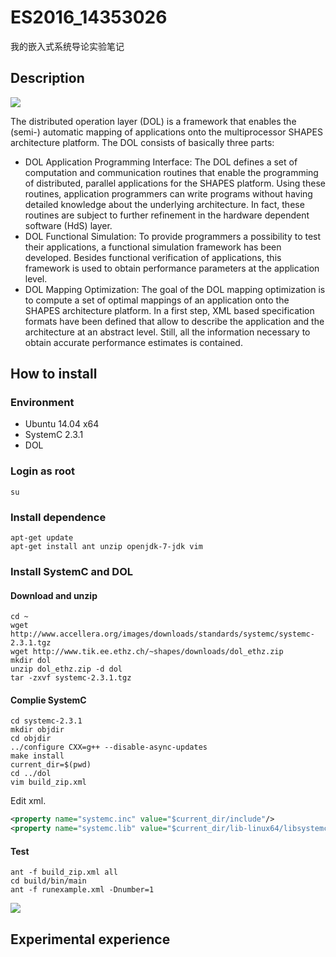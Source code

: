 # ES2016_14353026

我的嵌入式系统导论实验笔记

## Description

![](https://static.32ph.com/upload-pic/tiq9k.jpg)

The distributed operation layer (DOL) is a framework that enables the (semi-) automatic mapping of applications onto the multiprocessor SHAPES architecture platform. The DOL consists of basically three parts:
- DOL Application Programming Interface: The DOL defines a set of computation and communication routines that enable the programming of distributed, parallel applications for the SHAPES platform. Using these routines, application programmers can write programs without having detailed knowledge about the underlying architecture. In fact, these routines are subject to further refinement in the hardware dependent software (HdS) layer.
- DOL Functional Simulation: To provide programmers a possibility to test their applications, a functional simulation framework has been developed. Besides functional verification of applications, this framework is used to obtain performance parameters at the application level.
- DOL Mapping Optimization: The goal of the DOL mapping optimization is to compute a set of optimal mappings of an application onto the SHAPES architecture platform. In a first step, XML based specification formats have been defined that allow to describe the application and the architecture at an abstract level. Still, all the information necessary to obtain accurate performance estimates is contained.

## How to install

### Environment

- Ubuntu 14.04 x64
- SystemC 2.3.1
- DOL

### Login as root

```shell
su
```

### Install dependence

```shell
apt-get update
apt-get install ant unzip openjdk-7-jdk vim
```

### Install SystemC and DOL

#### Download and unzip

```shell
cd ~
wget http://www.accellera.org/images/downloads/standards/systemc/systemc-2.3.1.tgz
wget http://www.tik.ee.ethz.ch/~shapes/downloads/dol_ethz.zip
mkdir dol
unzip dol_ethz.zip -d dol
tar -zxvf systemc-2.3.1.tgz
```

#### Complie SystemC

```shell
cd systemc-2.3.1
mkdir objdir
cd objdir
../configure CXX=g++ --disable-async-updates
make install
current_dir=$(pwd)
cd ../dol
vim build_zip.xml
```

Edit xml.

```xml
<property name="systemc.inc" value="$current_dir/include"/>
<property name="systemc.lib" value="$current_dir/lib-linux64/libsystemc.a"/>
```

#### Test

```shell
ant -f build_zip.xml all
cd build/bin/main
ant -f runexample.xml -Dnumber=1
```

![](https://static.32ph.com/upload-pic/puj8i.jpg)

## Experimental experience


